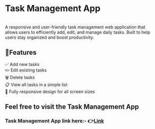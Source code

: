 <h1>Task Management App</h1>
<br>
A responsive and user-friendly task management web application that allows users to efficiently add, edit, and manage daily tasks. Built to help users stay organized and boost productivity.
<br>
<h2>🚀Features</h2>
✅ Add new tasks<br>
✏️ Edit existing tasks<br>
🗑️ Delete tasks<br>
📋 View all tasks in a simple list<br>
📱 Fully responsive design for all screen sizes
<br>
<h2>Feel free to visit the Task Management App</h2>
<h3>Task Management App link here:-
👉<a href="https://tasksmanagement-app.netlify.app/" target="_blank">Link</a>
</h3>
